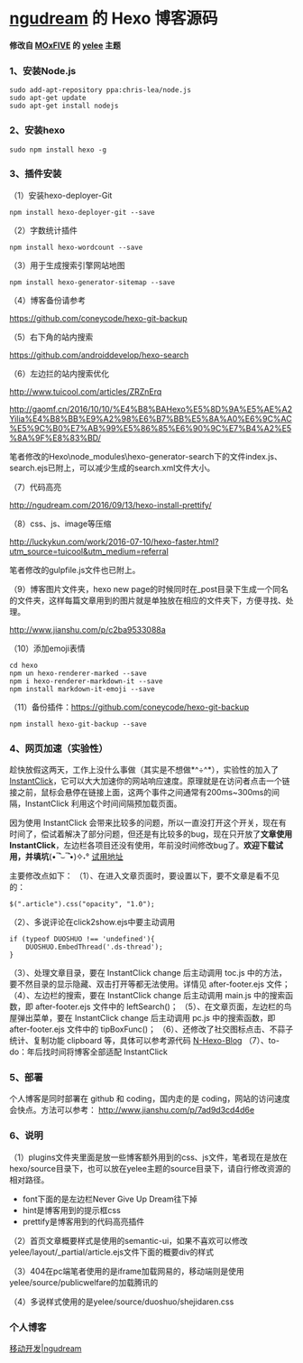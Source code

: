 # [ngudream](http://ngudream.com) 的 Hexo 博客源码

**修改自 [MOxFIVE](http://moxfive.xyz/) 的 [yelee](https://github.com/MOxFIVE/hexo-theme-yelee) 主题**

### 1、安装Node.js
	sudo add-apt-repository ppa:chris-lea/node.js
	sudo apt-get update
	sudo apt-get install nodejs

### 2、安装hexo
	sudo npm install hexo -g

### 3、插件安装
（1）安装hexo-deployer-Git

	npm install hexo-deployer-git --save

（2）字数统计插件
	
	npm install hexo-wordcount --save

（3）用于生成搜索引擎网站地图

	npm install hexo-generator-sitemap --save

（4）博客备份请参考

https://github.com/coneycode/hexo-git-backup

（5）右下角的站内搜索

https://github.com/androiddevelop/hexo-search

（6）左边拦的站内搜索优化

http://www.tuicool.com/articles/ZRZnErq

http://gaomf.cn/2016/10/10/%E4%B8%BAHexo%E5%8D%9A%E5%AE%A2Yilia%E4%B8%BB%E9%A2%98%E6%B7%BB%E5%8A%A0%E6%9C%AC%E5%9C%B0%E7%AB%99%E5%86%85%E6%90%9C%E7%B4%A2%E5%8A%9F%E8%83%BD/

笔者修改的Hexo\node_modules\hexo-generator-search下的文件index.js、search.ejs已附上，可以减少生成的search.xml文件大小。

（7）代码高亮

http://ngudream.com/2016/09/13/hexo-install-prettify/

（8）css、js、image等压缩

http://luckykun.com/work/2016-07-10/hexo-faster.html?utm_source=tuicool&utm_medium=referral

笔者修改的gulpfile.js文件也已附上。

（9）博客图片文件夹，hexo new page的时候同时在_post目录下生成一个同名的文件夹，这样每篇文章用到的图片就是单独放在相应的文件夹下，方便寻找、处理。

http://www.jianshu.com/p/c2ba9533088a

（10）添加emoji表情

	cd hexo
	npm un hexo-renderer-marked --save
	npm i hexo-renderer-markdown-it --save
	npm install markdown-it-emoji --save

（11）备份插件：https://github.com/coneycode/hexo-git-backup

	npm install hexo-git-backup --save

### 4、网页加速（实验性）

趁快放假这两天，工作上没什么事做（其实是不想做*^÷^*），实验性的加入了 [InstantClick](http://instantclick.io/)，它可以大大加速你的网站响应速度。原理就是在访问者点击一个链接之前，鼠标会悬停在链接上面，这两个事件之间通常有200ms~300ms的间隔，InstantClick 利用这个时间间隔预加载页面。

因为使用 InstantClick 会带来比较多的问题，所以一直没打开这个开关，现在有时间了，偿试着解决了部分问题，但还是有比较多的bug，现在只开放了**文章使用 InstantClick**，左边栏各项目还没有使用，年前没时间修改bug了。**欢迎下载试用，并填坑**(•‾̑⌣‾̑•)✧˖° [试用地址](http://ngudream.com)

主要修改点如下：
（1）、在进入文章页面时，要设置以下，要不文章是看不见的：
```
$(".article").css("opacity", "1.0");
```
（2）、多说评论在click2show.ejs中要主动调用
```
if (typeof DUOSHUO !== 'undefined'){
	DUOSHUO.EmbedThread('.ds-thread');
}
```
（3）、处理文章目录，要在 InstantClick change 后主动调用 toc.js 中的方法，要不然目录的显示隐藏、双击打开等都无法使用。详情见 after-footer.ejs 文件；
（4）、左边栏的搜索，要在 InstantClick change 后主动调用 main.js 中的搜索函数，即 after-footer.ejs 文件中的 leftSearch()；
（5）、在文章页面，左边栏的鸟屋弹出菜单，要在 InstantClick change 后主动调用 pc.js 中的搜索函数，即 after-footer.ejs 文件中的 tipBoxFunc()；
（6）、还修改了社交图标点击、不蒜子统计、复制功能 clipboard 等，具体可以参考源代码 [N-Hexo-Blog](https://github.com/ngudream/N-Hexo-Blog)
（7）、to-do：年后找时间将博客全部适配 InstantClick

### 5、部署
个人博客是同时部署在 github 和 coding，国内走的是 coding，网站的访问速度会快点。方法可以参考：
http://www.jianshu.com/p/7ad9d3cd4d6e

### 6、说明
（1）plugins文件夹里面是放一些博客额外用到的css、js文件，笔者现在是放在hexo/source目录下，也可以放在yelee主题的source目录下，请自行修改资源的相对路径。

* font下面的是左边栏Never Give Up Dream往下掉
* hint是博客用到的提示框css
* prettify是博客用到的代码高亮插件

（2）首页文章概要样式是使用的semantic-ui，如果不喜欢可以修改yelee/layout/_partial/article.ejs文件下面的概要div的样式

（3）404在pc端笔者使用的是iframe加载网易的，移动端则是使用yelee/source/publicwelfare的加载腾讯的

（4）多说样式使用的是yelee/source/duoshuo/shejidaren.css

### 个人博客

[移动开发|ngudream](http://ngudream.com)